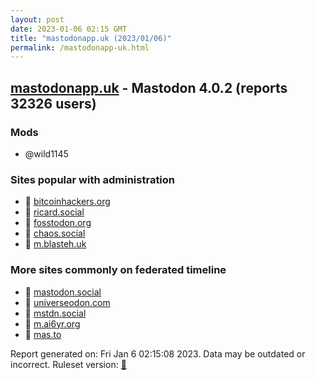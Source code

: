 ```yaml
---
layout: post
date: 2023-01-06 02:15 GMT
title: "mastodonapp.uk (2023/01/06)"
permalink: /mastodonapp-uk.html
---
```



## [mastodonapp.uk](https://mastodonapp.uk) - Mastodon 4.0.2 (reports 32326 users)

### Mods
 * @wild1145

### Sites popular with administration

* 🐘 [bitcoinhackers.org](/bitcoinhackers-org.html)
* 🐘 [ricard.social](/ricard-social.html)
* 🐘 [fosstodon.org](/fosstodon-org.html)
* 🐘 [chaos.social](/chaos-social.html)
* 🐘 [m.blasteh.uk](/m-blasteh-uk.html)

### More sites commonly on federated timeline

* 🐘 [mastodon.social](/mastodon-social.html)
* 🐘 [universeodon.com](/universeodon-com.html)
* 🐘 [mstdn.social](/mstdn-social.html)
* 🐘 [m.ai6yr.org](/m-ai6yr-org.html)
* 🐘 [mas.to](/mas-to.html)

Report generated on: Fri Jan  6 02:15:08 2023. Data may be outdated or incorrect.
Ruleset version: [🏀](/version-basketball)
